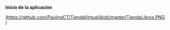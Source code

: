 
**Inicio de la aplicación**

(https://github.com/PaulinaCT/TiendaVirtual/blob/master/TiendaLibros.PNG)
